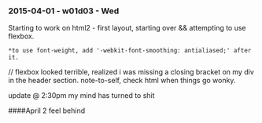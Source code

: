 ### 2015-04-01 - w01d03 - Wed

Starting to work on html2 - first layout, starting over && attempting to use flexbox.

	*to use font-weight, add '-webkit-font-smoothing: antialiased;' after it.

// flexbox looked terrible, realized i was missing a closing bracket on my div in the header section. note-to-self, check html when things go wonky.

update @ 2:30pm
	my mind has turned to shit






####April 2 
	feel behind
















